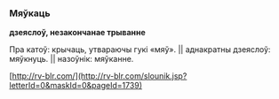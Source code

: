 ### Мяўкаць
**дзеяслоў, незакончанае трыванне**

Пра катоў: крычаць, утвараючы гукі «мяў». || аднакратны дзеяслоў: мяўкнуць. || назоўнік: мяўканне.

<a rel="author">[http://rv-blr.com/](http://rv-blr.com/slounik.jsp?letterId=0&maskId=0&pageId=1739)</a>
